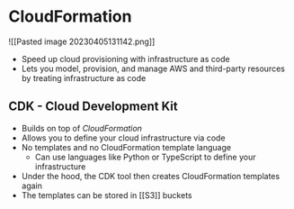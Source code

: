 # CloudFormation
![[Pasted image 20230405131142.png]]
- Speed up cloud provisioning with infrastructure as code
- Lets you model, provision, and manage AWS and third-party resources by treating infrastructure as code

## CDK - Cloud Development Kit
- Builds on top of *CloudFormation*
- Allows you to define your cloud infrastructure via code
- No templates and no CloudFormation template language
	- Can use languages like Python or TypeScript to define your infrastructure
- Under the hood, the CDK tool then creates CloudFormation templates again
- The templates can be stored in [[S3]] buckets
